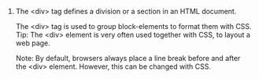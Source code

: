 1. The &lt;div&gt; tag defines a division or a section in an HTML document.
   The &lt;div&gt; tag is used to group block-elements to format them with CSS.
   Tip: The &lt;div&gt; element is very often used together with CSS, to layout a web page.  
   Note: By default, browsers always place a line break before and after the &lt;div&gt; element. However, this can be changed with CSS.





